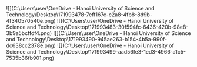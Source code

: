 ![](C:\Users\user\OneDrive - Hanoi University of Science and Technology\Desktop\171993478-7eff167c-c2a8-4fb8-8d9b-4f340570540e.png)
![](C:\Users\user\OneDrive - Hanoi University of Science and Technology\Desktop\171993483-30f594fc-6436-420b-98e8-3b9a5bcffdf4.png)
![](C:\Users\user\OneDrive - Hanoi University of Science and Technology\Desktop\171993490-945ae263-b154-4b5a-990f-dc638cc2378e.png)
![](C:\Users\user\OneDrive - Hanoi University of Science and Technology\Desktop\171993499-aad56fe3-1ed3-4966-a1c5-7535b36fb901.png)